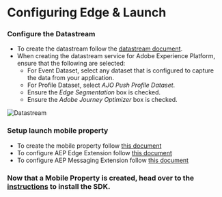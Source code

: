 #  Configuring Edge & Launch

### Configure the Datastream
- To create the datastream follow the [datastream document](https://developer.adobe.com/client-sdks/documentation/getting-started/configure-datastreams/).
- When creating the datastream service for Adobe Experience Platform, ensure that the following are selected:
    * For Event Dataset, select any dataset that is configured to capture the data from your application.
    * For Profile Dataset, select *AJO Push Profile Dataset*.
    * Ensure the *Edge Segmentation* box is checked.
    * Ensure the *Adobe Journey Optimizer* box is checked.

![Datastream](./../../assets/edge-config.png)

### Setup launch mobile property
- To create the mobile property follow [this document](https://developer.adobe.com/client-sdks/documentation/getting-started/create-a-mobile-property/)
- To configure AEP Edge Extension follow [this document](https://developer.adobe.com/client-sdks/documentation/edge-network/)
- To configure AEP Messaging Extension follow [this document](https://developer.adobe.com/client-sdks/documentation/adobe-journey-optimizer/)

### Now that a Mobile Property is created, head over to the [instructions](../setup-sdk.md) to install the SDK.
